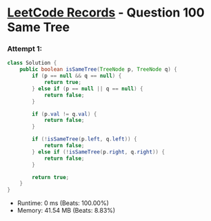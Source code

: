 # [LeetCode Records](../README.md) - Question 100 Same Tree

### Attempt 1: 
```java
class Solution {
    public boolean isSameTree(TreeNode p, TreeNode q) {
        if (p == null && q == null) {
            return true;
        } else if (p == null || q == null) {
            return false;
        }

        if (p.val != q.val) {
            return false;
        }

        if (!isSameTree(p.left, q.left)) {
            return false;
        } else if (!isSameTree(p.right, q.right)) {
            return false;
        }

        return true;
    }
}
```
- Runtime: 0 ms (Beats: 100.00%)
- Memory: 41.54 MB (Beats: 8.83%)

<br>
